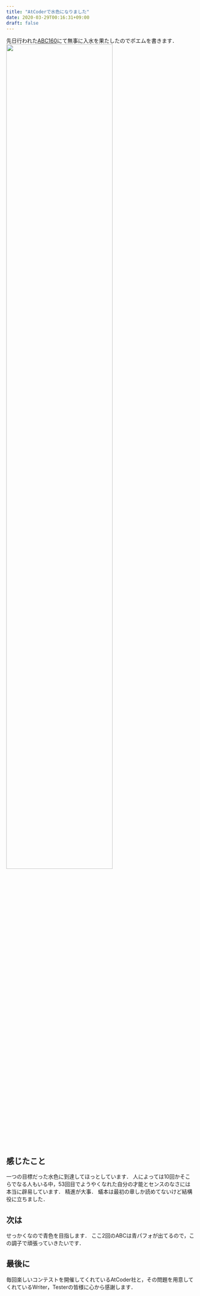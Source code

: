 ```yaml
---
title: "AtCoderで水色になりました"
date: 2020-03-29T00:16:31+09:00
draft: false
---
```


先日行われた[ABC160](https://atcoder.jp/contests/abc160)にて無事に入水を果たしたのでポエムを書きます．
<img src="/img/blog/nyusui.png" height="75%" width="75%">

## 感じたこと
一つの目標だった水色に到達してほっとしています．
人によっては10回かそこらでなる人もいる中，53回目でようやくなれた自分の才能とセンスのなさには本当に辟易しています．
精進が大事．
蟻本は最初の章しか読めてないけど結構役に立ちました．

## 次は
せっかくなので青色を目指します．
ここ2回のABCは青パフォが出てるので，この調子で頑張っていきたいです．

## 最後に
毎回楽しいコンテストを開催してくれているAtCoder社と，その問題を用意してくれているWriter，Testerの皆様に心から感謝します．
